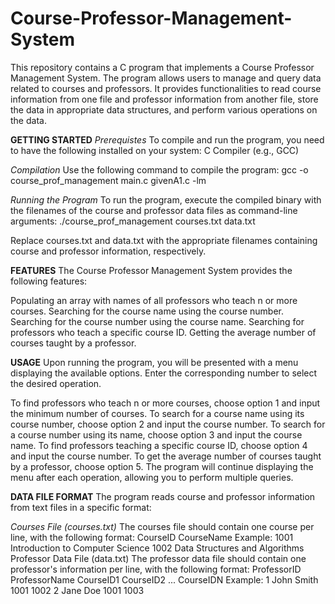# Course-Professor-Management-System
This repository contains a C program that implements a Course Professor Management System. The program allows users to manage and query data related to courses and professors. It provides functionalities to read course information from one file and professor information from another file, store the data in appropriate data structures, and perform various operations on the data.

**GETTING STARTED**
*Prerequistes*
To compile and run the program, you need to have the following installed on your system:
C Compiler (e.g., GCC)

*Compilation*
Use the following command to compile the program:
gcc -o course_prof_management main.c givenA1.c -lm

*Running the Program*
To run the program, execute the compiled binary with the filenames of the course and professor data files as command-line arguments:
./course_prof_management courses.txt data.txt

Replace courses.txt and data.txt with the appropriate filenames containing course and professor information, respectively.


**FEATURES**
The Course Professor Management System provides the following features:

Populating an array with names of all professors who teach n or more courses.
Searching for the course name using the course number.
Searching for the course number using the course name.
Searching for professors who teach a specific course ID.
Getting the average number of courses taught by a professor.


**USAGE**
Upon running the program, you will be presented with a menu displaying the available options. Enter the corresponding number to select the desired operation.

To find professors who teach n or more courses, choose option 1 and input the minimum number of courses.
To search for a course name using its course number, choose option 2 and input the course number.
To search for a course number using its name, choose option 3 and input the course name.
To find professors teaching a specific course ID, choose option 4 and input the course number.
To get the average number of courses taught by a professor, choose option 5.
The program will continue displaying the menu after each operation, allowing you to perform multiple queries.

**DATA FILE FORMAT**
The program reads course and professor information from text files in a specific format:

*Courses File (courses.txt)*
The courses file should contain one course per line, with the following format:
CourseID CourseName
Example:
1001 Introduction to Computer Science
1002 Data Structures and Algorithms
Professor Data File (data.txt)
The professor data file should contain one professor's information per line, with the following format:
ProfessorID ProfessorName CourseID1 CourseID2 ... CourseIDN
Example:
1 John Smith 1001 1002
2 Jane Doe 1001 1003
